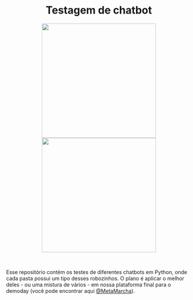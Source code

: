 <div align="center">

# Testagem de chatbot
  
<img height="310px" src="https://i.pinimg.com/originals/7f/dd/e7/7fdde7d65373c3bdc68ff29bd843e927.gif"><img height="310px" src="https://i.pinimg.com/originals/c5/d6/8e/c5d68e3f92b74f875e9eaa71e7afaf72.gif">
  
</div><br>

Esse repositório contém os testes de diferentes chatbots em Python, onde cada pasta possui um tipo desses robozinhos. O plano é aplicar o melhor deles - ou uma mistura de vários - em nossa plataforma final para o demoday (você pode encontrar aqui <a href="https://github.com/MetaMarcha">@MetaMarcha</a>). 